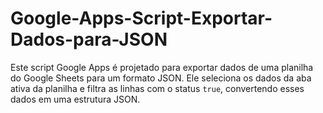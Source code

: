 # Google-Apps-Script-Exportar-Dados-para-JSON
Este script Google Apps é projetado para exportar dados de uma planilha do Google Sheets para um formato JSON. Ele seleciona os dados da aba ativa da planilha e filtra as linhas com o status `true`, convertendo esses dados em uma estrutura JSON.
